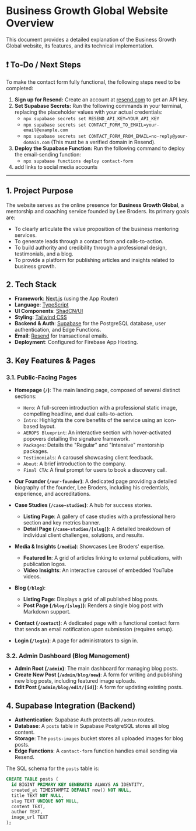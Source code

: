 # Business Growth Global Website Overview

This document provides a detailed explanation of the Business Growth Global website, its features, and its technical implementation.

## ❗ To-Do / Next Steps

To make the contact form fully functional, the following steps need to be completed:

1.  **Sign up for Resend:** Create an account at [resend.com](https://resend.com) to get an API key.
2.  **Set Supabase Secrets:** Run the following commands in your terminal, replacing the placeholder values with your actual credentials:
    *   `npx supabase secrets set RESEND_API_KEY=YOUR_API_KEY`
    *   `npx supabase secrets set CONTACT_FORM_TO_EMAIL=your-email@example.com`
    *   `npx supabase secrets set CONTACT_FORM_FROM_EMAIL=no-reply@your-domain.com` (This must be a verified domain in Resend).
3.  **Deploy the Supabase Function:** Run the following command to deploy the email-sending function:
    *   `npx supabase functions deploy contact-form`
4.  add links to social media accounts

---

## 1. Project Purpose

The website serves as the online presence for **Business Growth Global**, a mentorship and coaching service founded by Lee Broders. Its primary goals are:
- To clearly articulate the value proposition of the business mentoring services.
- To generate leads through a contact form and calls-to-action.
- To build authority and credibility through a professional design, testimonials, and a blog.
- To provide a platform for publishing articles and insights related to business growth.

## 2. Tech Stack

- **Framework**: [Next.js](https://nextjs.org/) (using the App Router)
- **Language**: [TypeScript](https://www.typescriptlang.org/)
- **UI Components**: [ShadCN/UI](https://ui.shadcn.com/)
- **Styling**: [Tailwind CSS](https://tailwindcss.com/)
- **Backend & Auth**: [Supabase](https://supabase.io/) for the PostgreSQL database, user authentication, and Edge Functions.
- **Email**: [Resend](https://resend.com) for transactional emails.
- **Deployment**: Configured for Firebase App Hosting.

## 3. Key Features & Pages

### 3.1. Public-Facing Pages

- **Homepage (`/`)**: The main landing page, composed of several distinct sections:
  - `Hero`: A full-screen introduction with a professional static image, compelling headline, and dual calls-to-action.
  - `Intro`: Highlights the core benefits of the service using an icon-based layout.
  - `AEROPS Blueprint`: An interactive section with hover-activated popovers detailing the signature framework.
  - `Packages`: Details the "Regular" and "Intensive" mentorship packages.
  - `Testimonials`: A carousel showcasing client feedback.
  - `About`: A brief introduction to the company.
  - `Final CTA`: A final prompt for users to book a discovery call.

- **Our Founder (`/our-founder`)**: A dedicated page providing a detailed biography of the founder, Lee Broders, including his credentials, experience, and accreditations.

- **Case Studies (`/case-studies`)**: A hub for success stories.
  - **Listing Page**: A gallery of case studies with a professional hero section and key metrics banner.
  - **Detail Page (`/case-studies/[slug]`)**: A detailed breakdown of individual client challenges, solutions, and results.

- **Media & Insights (`/media`)**: Showcases Lee Broders' expertise.
  - **Featured In**: A grid of articles linking to external publications, with publication logos.
  - **Video Insights**: An interactive carousel of embedded YouTube videos.

- **Blog (`/blog`)**:
  - **Listing Page**: Displays a grid of all published blog posts.
  - **Post Page (`/blog/[slug]`)**: Renders a single blog post with Markdown support.

- **Contact (`/contact`)**: A dedicated page with a functional contact form that sends an email notification upon submission (requires setup).

- **Login (`/login`)**: A page for administrators to sign in.

### 3.2. Admin Dashboard (Blog Management)

- **Admin Root (`/admin`)**: The main dashboard for managing blog posts.
- **Create New Post (`/admin/blog/new`)**: A form for writing and publishing new blog posts, including featured image uploads.
- **Edit Post (`/admin/blog/edit/[id]`)**: A form for updating existing posts.

## 4. Supabase Integration (Backend)

- **Authentication**: Supabase Auth protects all `/admin` routes.
- **Database**: A `posts` table in Supabase PostgreSQL stores all blog content.
- **Storage**: The `posts-images` bucket stores all uploaded images for blog posts.
- **Edge Functions**: A `contact-form` function handles email sending via Resend.

The SQL schema for the `posts` table is:
```sql
CREATE TABLE posts (
  id BIGINT PRIMARY KEY GENERATED ALWAYS AS IDENTITY,
  created_at TIMESTAMPTZ DEFAULT now() NOT NULL,
  title TEXT NOT NULL,
  slug TEXT UNIQUE NOT NULL,
  content TEXT,
  author TEXT,
  image_url TEXT
);
```